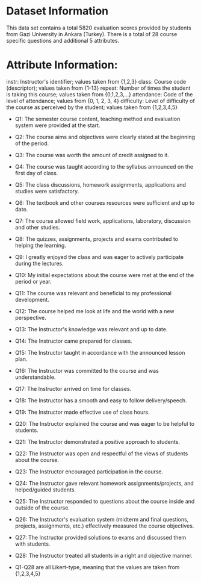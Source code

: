 # Dataset Information
This data set contains a total 5820 evaluation scores provided by students from Gazi University in Ankara (Turkey). There is a total of 28 course specific questions and additional 5 attributes.

# Attribute Information:
instr: Instructor's identifier; values taken from {1,2,3}
class: Course code (descriptor); values taken from {1-13}
repeat: Number of times the student is taking this course; values taken from {0,1,2,3,...}
attendance: Code of the level of attendance; values from {0, 1, 2, 3, 4}
difficulty: Level of difficulty of the course as perceived by the student; values taken from {1,2,3,4,5}
- Q1: The semester course content, teaching method and evaluation system were provided at the start.
- Q2: The course aims and objectives were clearly stated at the beginning of the period.
- Q3: The course was worth the amount of credit assigned to it.
- Q4: The course was taught according to the syllabus announced on the first day of class.
- Q5: The class discussions, homework assignments, applications and studies were satisfactory.
- Q6: The textbook and other courses resources were sufficient and up to date.
- Q7: The course allowed field work, applications, laboratory, discussion and other studies.
- Q8: The quizzes, assignments, projects and exams contributed to helping the learning.
- Q9: I greatly enjoyed the class and was eager to actively participate during the lectures.
- Q10: My initial expectations about the course were met at the end of the period or year.
- Q11: The course was relevant and beneficial to my professional development.
- Q12: The course helped me look at life and the world with a new perspective.
- Q13: The Instructor's knowledge was relevant and up to date.
- Q14: The Instructor came prepared for classes.
- Q15: The Instructor taught in accordance with the announced lesson plan.
- Q16: The Instructor was committed to the course and was understandable.
- Q17: The Instructor arrived on time for classes.
- Q18: The Instructor has a smooth and easy to follow delivery/speech.
- Q19: The Instructor made effective use of class hours.
- Q20: The Instructor explained the course and was eager to be helpful to students.
- Q21: The Instructor demonstrated a positive approach to students.
- Q22: The Instructor was open and respectful of the views of students about the course.
- Q23: The Instructor encouraged participation in the course.
- Q24: The Instructor gave relevant homework assignments/projects, and helped/guided students.
- Q25: The Instructor responded to questions about the course inside and outside of the course.
- Q26: The Instructor's evaluation system (midterm and final questions, projects, assignments, etc.) effectively measured the course objectives.
- Q27: The Instructor provided solutions to exams and discussed them with students.
- Q28: The Instructor treated all students in a right and objective manner.

- Q1-Q28 are all Likert-type, meaning that the values are taken from {1,2,3,4,5}
